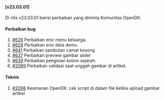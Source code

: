 #### [v23.03.01]

Di rilis v23.03.01 berisi perbaikan yang diminta Komunitas OpenDK.

#### Perbaikan bug

1. [#626](https://github.com/OpenSID/OpenDK/issues/626) Perbaikan eror menu keluarga.
2. [#628](https://github.com/OpenSID/OpenDK/issues/628) Perbaikan eror data demo.
3. [#641](https://github.com/OpenSID/OpenDK/issues/641) Perbaikan sambutan camat kosong
4. [#637](https://github.com/OpenSID/OpenDK/issues/637) Perbaikan preview gambar slider
5. [#639](https://github.com/OpenSID/OpenDK/issues/639) Perbaikan pengisian kolom sejarah.
6. [#2089](https://github.com/OpenSID/premium/issues/2089) Perbaikan validasi saat unggah gambar di artikel.

#### Teknis
1. [#2098](https://github.com/OpenSID/premium/issues/2098) Keamanan OpenDK: cek script di dalam file ketika upload gambar artikel
